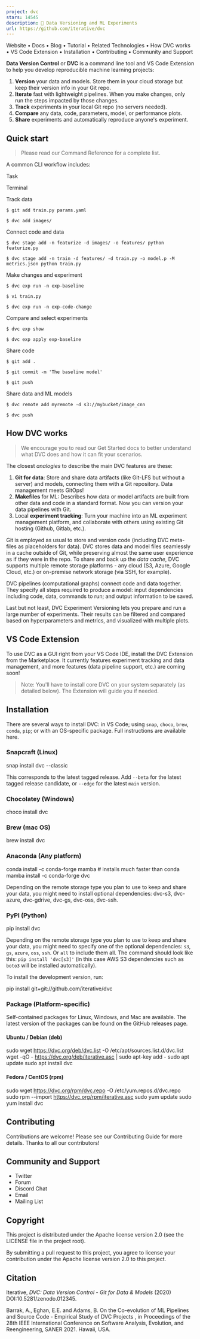 ```yaml
---
project: dvc
stars: 14545
description: 🦉 Data Versioning and ML Experiments
url: https://github.com/iterative/dvc
---
```


Website • Docs • Blog • Tutorial • Related Technologies • How DVC works • VS Code Extension • Installation • Contributing • Community and Support

  

**Data Version Control** or **DVC** is a command line tool and VS Code Extension to help you develop reproducible machine learning projects:

1.  **Version** your data and models. Store them in your cloud storage but keep their version info in your Git repo.
2.  **Iterate** fast with lightweight pipelines. When you make changes, only run the steps impacted by those changes.
3.  **Track** experiments in your local Git repo (no servers needed).
4.  **Compare** any data, code, parameters, model, or performance plots.
5.  **Share** experiments and automatically reproduce anyone's experiment.

Quick start
-----------

> Please read our Command Reference for a complete list.

A common CLI workflow includes:

Task

Terminal

Track data

`$ git add train.py params.yaml`

`$ dvc add images/`

Connect code and data

`$ dvc stage add -n featurize -d images/ -o features/ python featurize.py`

`$ dvc stage add -n train -d features/ -d train.py -o model.p -M metrics.json python train.py`

Make changes and experiment

`$ dvc exp run -n exp-baseline`

`$ vi train.py`

`$ dvc exp run -n exp-code-change`

Compare and select experiments

`$ dvc exp show`

`$ dvc exp apply exp-baseline`

Share code

`$ git add .`

`$ git commit -m 'The baseline model'`

`$ git push`

Share data and ML models

`$ dvc remote add myremote -d s3://mybucket/image_cnn`

`$ dvc push`

How DVC works
-------------

> We encourage you to read our Get Started docs to better understand what DVC does and how it can fit your scenarios.

The closest _analogies_ to describe the main DVC features are these:

1.  **Git for data**: Store and share data artifacts (like Git-LFS but without a server) and models, connecting them with a Git repository. Data management meets GitOps!
2.  **Makefiles** for ML: Describes how data or model artifacts are built from other data and code in a standard format. Now you can version your data pipelines with Git.
3.  Local **experiment tracking**: Turn your machine into an ML experiment management platform, and collaborate with others using existing Git hosting (Github, Gitlab, etc.).

Git is employed as usual to store and version code (including DVC meta-files as placeholders for data). DVC stores data and model files seamlessly in a cache outside of Git, while preserving almost the same user experience as if they were in the repo. To share and back up the _data cache_, DVC supports multiple remote storage platforms - any cloud (S3, Azure, Google Cloud, etc.) or on-premise network storage (via SSH, for example).

DVC pipelines (computational graphs) connect code and data together. They specify all steps required to produce a model: input dependencies including code, data, commands to run; and output information to be saved.

Last but not least, DVC Experiment Versioning lets you prepare and run a large number of experiments. Their results can be filtered and compared based on hyperparameters and metrics, and visualized with multiple plots.

VS Code Extension
-----------------

To use DVC as a GUI right from your VS Code IDE, install the DVC Extension from the Marketplace. It currently features experiment tracking and data management, and more features (data pipeline support, etc.) are coming soon!

> Note: You'll have to install core DVC on your system separately (as detailed below). The Extension will guide you if needed.

Installation
------------

There are several ways to install DVC: in VS Code; using `snap`, `choco`, `brew`, `conda`, `pip`; or with an OS-specific package. Full instructions are available here.

### Snapcraft (Linux)

snap install dvc --classic

This corresponds to the latest tagged release. Add `--beta` for the latest tagged release candidate, or `--edge` for the latest `main` version.

### Chocolatey (Windows)

choco install dvc

### Brew (mac OS)

brew install dvc

### Anaconda (Any platform)

conda install -c conda-forge mamba # installs much faster than conda
mamba install -c conda-forge dvc

Depending on the remote storage type you plan to use to keep and share your data, you might need to install optional dependencies: dvc-s3, dvc-azure, dvc-gdrive, dvc-gs, dvc-oss, dvc-ssh.

### PyPI (Python)

pip install dvc

Depending on the remote storage type you plan to use to keep and share your data, you might need to specify one of the optional dependencies: `s3`, `gs`, `azure`, `oss`, `ssh`. Or `all` to include them all. The command should look like this: `pip install 'dvc[s3]'` (in this case AWS S3 dependencies such as `boto3` will be installed automatically).

To install the development version, run:

pip install git+git://github.com/iterative/dvc

### Package (Platform-specific)

Self-contained packages for Linux, Windows, and Mac are available. The latest version of the packages can be found on the GitHub releases page.

#### Ubuntu / Debian (deb)

sudo wget https://dvc.org/deb/dvc.list -O /etc/apt/sources.list.d/dvc.list
wget -qO - https://dvc.org/deb/iterative.asc | sudo apt-key add -
sudo apt update
sudo apt install dvc

#### Fedora / CentOS (rpm)

sudo wget https://dvc.org/rpm/dvc.repo -O /etc/yum.repos.d/dvc.repo
sudo rpm --import https://dvc.org/rpm/iterative.asc
sudo yum update
sudo yum install dvc

Contributing
------------

Contributions are welcome! Please see our Contributing Guide for more details. Thanks to all our contributors!

Community and Support
---------------------

-   Twitter
-   Forum
-   Discord Chat
-   Email
-   Mailing List

Copyright
---------

This project is distributed under the Apache license version 2.0 (see the LICENSE file in the project root).

By submitting a pull request to this project, you agree to license your contribution under the Apache license version 2.0 to this project.

Citation
--------

Iterative, _DVC: Data Version Control - Git for Data & Models_ (2020) DOI:10.5281/zenodo.012345.

Barrak, A., Eghan, E.E. and Adams, B. On the Co-evolution of ML Pipelines and Source Code - Empirical Study of DVC Projects , in Proceedings of the 28th IEEE International Conference on Software Analysis, Evolution, and Reengineering, SANER 2021. Hawaii, USA.
